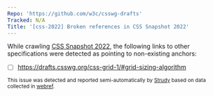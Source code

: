 ```yaml
---
Repo: 'https://github.com/w3c/csswg-drafts'
Tracked: N/A
Title: '[css-2022] Broken references in CSS Snapshot 2022'
---
```


While crawling [CSS Snapshot 2022](https://drafts.csswg.org/css-2022/), the following links to other specifications were detected as pointing to non-existing anchors:
* [ ] https://drafts.csswg.org/css-grid-1/#grid-sizing-algorithm

<sub>This issue was detected and reported semi-automatically by [Strudy](https://github.com/w3c/strudy/) based on data collected in [webref](https://github.com/w3c/webref/).</sub>
